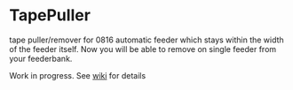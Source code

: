 # TapePuller
tape puller/remover for 0816 automatic feeder which stays within the width of the feeder itself.
Now you will be able to remove on single feeder from your feederbank.

Work in progress.
See [wiki](https://github.com/SebG3D/TapePuller/wiki) for details

